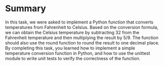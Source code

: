 # Summary

In this task, we were asked to implement a Python function that converts temperatures from Fahrenheit to Celsius. Based on the conversion formula, we can obtain the Celsius temperature by subtracting 32 from the Fahrenheit temperature and then multiplying the result by 5/9. The function should also use the round function to round the result to one decimal place. By completing this task, you learned how to implement a simple temperature conversion function in Python, and how to use the unittest module to write unit tests to verify the correctness of the function.
